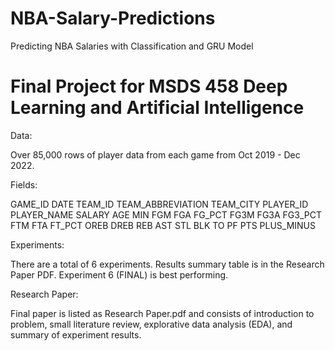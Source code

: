# NBA-Salary-Predictions
Predicting NBA Salaries with Classification and GRU Model

# Final Project for MSDS 458 Deep Learning and Artificial Intelligence
       
Data:
       
Over 85,000 rows of player data from each game from Oct 2019 - Dec 2022. 
        
Fields: 

GAME_ID	DATE	TEAM_ID	TEAM_ABBREVIATION	TEAM_CITY	PLAYER_ID	PLAYER_NAME	SALARY	AGE	
MIN	FGM	FGA	FG_PCT	FG3M	FG3A	FG3_PCT	FTM	FTA	FT_PCT	OREB	DREB	REB	AST	STL	
BLK	TO	PF	PTS	PLUS_MINUS


Experiments: 

There are a total of 6 experiments. Results summary table is in the Research Paper PDF. Experiment 6 (FINAL) is best performing. 


Research Paper:

Final paper is listed as Research Paper.pdf and consists of introduction to problem, small literature review, explorative data analysis (EDA), and summary of experiment results. 


       
